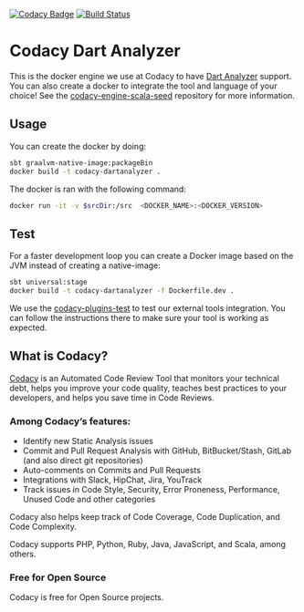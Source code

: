 
[![Codacy Badge](https://api.codacy.com/project/badge/Grade/c19f9b18251e4dc5bce89b0a70d0bc70)](https://app.codacy.com/gh/codacy/codacy-dartanalyzer?utm_source=github.com&utm_medium=referral&utm_content=codacy/codacy-dartanalyzer&utm_campaign=Badge_Grade_Settings)
[![Build Status](https://circleci.com/gh/codacy/codacy-dartanalyzer.svg?style=shield&circle-token=:circle-token)](https://circleci.com/gh/codacy/codacy-dartanalyzer)

# Codacy Dart Analyzer

This is the docker engine we use at Codacy to have [Dart Analyzer](https://github.com/dart-lang/sdk/tree/master/pkg/analyzer_cli#dartanalyzer) support.
You can also create a docker to integrate the tool and language of your choice!
See the [codacy-engine-scala-seed](https://github.com/codacy/codacy-engine-scala-seed) repository for more information.

## Usage

You can create the docker by doing:

```bash
sbt graalvm-native-image:packageBin
docker build -t codacy-dartanalyzer .
```

The docker is ran with the following command:

```bash
docker run -it -v $srcDir:/src  <DOCKER_NAME>:<DOCKER_VERSION>
```

## Test

For a faster development loop you can create a Docker image based on the JVM instead of creating a native-image:

```bash
sbt universal:stage
docker build -t codacy-dartanalyzer -f Dockerfile.dev .
```

We use the [codacy-plugins-test](https://github.com/codacy/codacy-plugins-test) to test our external tools integration.
You can follow the instructions there to make sure your tool is working as expected.

## What is Codacy?

[Codacy](https://www.codacy.com/) is an Automated Code Review Tool that monitors your technical debt, helps you improve your code quality, teaches best practices to your developers, and helps you save time in Code Reviews.

### Among Codacy’s features:

 - Identify new Static Analysis issues
 - Commit and Pull Request Analysis with GitHub, BitBucket/Stash, GitLab (and also direct git repositories)
 - Auto-comments on Commits and Pull Requests
 - Integrations with Slack, HipChat, Jira, YouTrack
 - Track issues in Code Style, Security, Error Proneness, Performance, Unused Code and other categories

Codacy also helps keep track of Code Coverage, Code Duplication, and Code Complexity.

Codacy supports PHP, Python, Ruby, Java, JavaScript, and Scala, among others.

### Free for Open Source

Codacy is free for Open Source projects.
